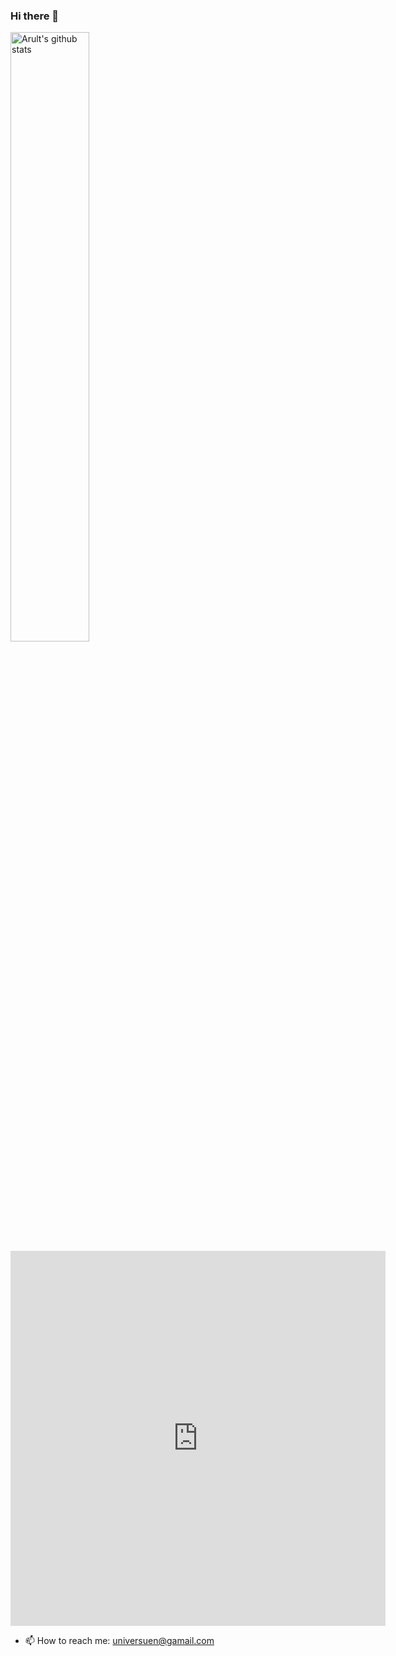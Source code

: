 ### Hi there 👋

<img align="top" alt="Arult's github stats" width="50%" src="https://github-readme-stats.vercel.app/api?username=universuen&show_icons=true">

<iframe width="600" height="600" src="https://ionicabizau.github.io/github-profile-languages/api.html?@universuen" frameborder="0"></iframe>

- 📫 How to reach me: universuen@gamail.com
